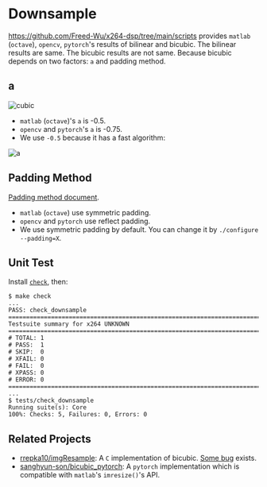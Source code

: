 # Downsample

<https://github.com/Freed-Wu/x264-dsp/tree/main/scripts> provides `matlab`
(`octave`), `opencv`, `pytorch`'s results of bilinear and bicubic. The bilinear
results are same. The bicubic results are not same. Because bicubic depends on
two factors: `a` and padding method.

## a

![cubic](https://wikimedia.org/api/rest_v1/media/math/render/svg/7835668875c7c0284063c9f2eafc3b1022692e03)

- `matlab` (`octave`)'s `a` is -0.5.
- `opencv` and `pytorch`'s `a` is -0.75.
- We use `-0.5` because it has a fast algorithm:

![a](https://wikimedia.org/api/rest_v1/media/math/render/svg/32d289bca511910631e1bc21aad22088fdb62283)

## Padding Method

[Padding method document](https://pytorch.org/vision/stable/generated/torchvision.transforms.Pad.html).

- `matlab` (`octave`) use symmetric padding.
- `opencv` and `pytorch` use reflect padding.
- We use symmetric padding by default. You can change it by
  `./configure --padding=X`.

## Unit Test

Install [`check`](https://github.com/libcheck/check), then:

```shell
$ make check
...
PASS: check_downsample
============================================================================
Testsuite summary for x264 UNKNOWN
============================================================================
# TOTAL: 1
# PASS:  1
# SKIP:  0
# XFAIL: 0
# FAIL:  0
# XPASS: 0
# ERROR: 0
============================================================================
...
$ tests/check_downsample
Running suite(s): Core
100%: Checks: 5, Failures: 0, Errors: 0
```

## Related Projects

- [rrepka10/imgResample](https://github.com/rrepka10/imgResample):
  A `C` implementation of bicubic.
  [Some bug](https://github.com/rrepka10/imgResample/issues/2) exists.
- [sanghyun-son/bicubic_pytorch](https://github.com/sanghyun-son/bicubic_pytorch):
  A `pytorch` implementation which is compatible with `matlab`'s `imresize()`'s
  API.
